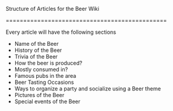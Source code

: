 Structure of Articles for the Beer Wiki

==============================================

Every article will have the following sections

- Name of the Beer
- History of the Beer
- Trivia of the Beer
- How the beer is produced?
- Mostly consumed in?
- Famous pubs in the area
- Beer Tasting Occasions
- Ways to organize a party and socialize using a Beer theme
- Pictures of the Beer
- Special events of the Beer
